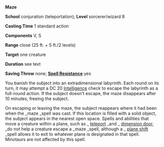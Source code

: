  **Maze**

**School** conjuration (teleportation); **Level** sorcerer/wizard 8

**Casting Time** 1 standard action

**Components** V, S

**Range** close (25 ft. + 5 ft./2 levels)

**Target** one creature

**Duration** see text

**Saving Throw** none; **[Spell Resistance](../glossary.md#_spell-resistance)** yes

You banish the subject into an extradimensional labyrinth. Each round on its turn, it may attempt a DC 20 [Intelligence](../gettingStarted.md#_intelligence) check to escape the labyrinth as a full-round action. If the subject doesn't escape, the maze disappears after 10 minutes, freeing the subject.

On escaping or leaving the maze, the subject reappears where it had been when the _maze _spell was cast. If this location is filled with a solid object, the subject appears in the nearest open space. Spells and abilities that move a creature within a plane, such as _ [teleport](teleport.md#_teleport) _and _ [dimension door](dimensionDoor.md#_dimension-door), _do not help a creature escape a _maze _spell, although a _ [plane shift](planeShift.md#_plane-shift) _spell allows it to exit to whatever plane is designated in that spell. Minotaurs are not affected by this spell.

